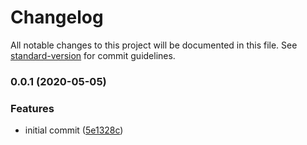 # Changelog

All notable changes to this project will be documented in this file. See [standard-version](https://github.com/conventional-changelog/standard-version) for commit guidelines.

### 0.0.1 (2020-05-05)


### Features

* initial commit ([5e1328c](https://github.com/sammarks/cloudformation-zenhub-github-label/commit/5e1328cd99acc654226f58f0fafd50e04670533b))

